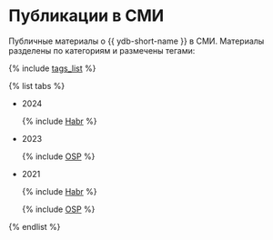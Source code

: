 # Публикации в СМИ

Публичные материалы о {{ ydb-short-name }} в СМИ. Материалы разделены по категориям и размечены тегами:


{% include [tags_list](./_includes/tags_list.md) %}


{% list tabs %}

  - 2024

    {% include [Habr](./_includes/publications/2024/Habr.md) %}
  
  - 2023
    
    {% include [OSP](./_includes/publications/2023/osp.md) %}

  - 2021

    {% include [Habr](./_includes/publications/2021/Habr.md) %}

    {% include [OSP](./_includes/publications/2021/osp.md) %}

{% endlist %}

